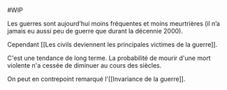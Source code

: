 #WIP

Les guerres sont aujourd’hui moins fréquentes et moins meurtrières (il n’a jamais eu aussi peu de guerre que durant la décennie 2000).

Cependant [[Les civils deviennent les principales victimes de la guerre]].

C'est une tendance de long terme. La probabilité de mourir d'une mort violente n'a cessée de diminuer au cours des siècles.

On peut en contrepoint remarqué l'[[Invariance de la guerre]].